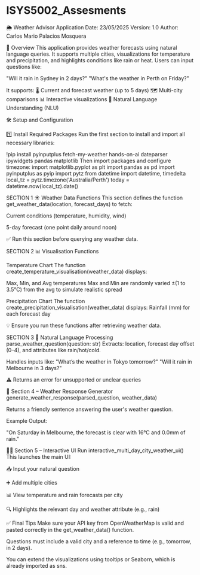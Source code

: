 # ISYS5002_Assesments

🌦️ Weather Advisor Application
Date: 23/05/2025
Version: 1.0
Author: Carlos Mario Palacios Mosquera

🧾 Overview
This application provides weather forecasts using natural language queries. It supports multiple cities, visualizations for temperature and precipitation, and highlights conditions like rain or heat. Users can input questions like:

"Will it rain in Sydney in 2 days?"
"What's the weather in Perth on Friday?"

It supports:
🌡️ Current and forecast weather (up to 5 days)
🗺️ Multi-city comparisons
📊 Interactive visualizations
🧠 Natural Language Understanding (NLU)

🛠️ Setup and Configuration

1️⃣ Install Required Packages
Run the first section to install and import all necessary libraries:

!pip install pyinputplus fetch-my-weather hands-on-ai dateparser ipywidgets pandas matplotlib
Then import packages and configure timezone:
import matplotlib.pyplot as plt
import pandas as pd
import pyinputplus as pyip
import pytz
from datetime import datetime, timedelta
local_tz = pytz.timezone('Australia/Perth')
today = datetime.now(local_tz).date()

SECTION 1
☀️ Weather Data Functions
This section defines the function get_weather_data(location, forecast_days) to fetch:

Current conditions (temperature, humidity, wind)

5-day forecast (one point daily around noon)

✅ Run this section before querying any weather data.

SECTION 2
📊 Visualisation Functions

Temperature Chart
The function create_temperature_visualisation(weather_data) displays:

Max, Min, and Avg temperatures
Max and Min are randomly varied ±(1 to 3.5°C) from the avg to simulate realistic spread

Precipitation Chart
The function create_precipitation_visualisation(weather_data) displays:
Rainfall (mm) for each forecast day

💡 Ensure you run these functions after retrieving weather data.

SECTION 3
🤖 Natural Language Processing
parse_weather_question(question: str)
Extracts: location, forecast day offset (0–4), and attributes like rain/hot/cold.

Handles inputs like:
"What’s the weather in Tokyo tomorrow?"
"Will it rain in Melbourne in 3 days?"

⚠️ Returns an error for unsupported or unclear queries

🧠 Section 4 – Weather Response Generator
generate_weather_response(parsed_question, weather_data)

Returns a friendly sentence answering the user's weather question.

Example Output:

"On Saturday in Melbourne, the forecast is clear with 16°C and 0.0mm of rain."

🧑‍💻 Section 5 – Interactive UI
Run interactive_multi_day_city_weather_ui()
This launches the main UI:

📥 Input your natural question

➕ Add multiple cities

📊 View temperature and rain forecasts per city

🔍 Highlights the relevant day and weather attribute (e.g., rain)

✅ Final Tips
Make sure your API key from OpenWeatherMap is valid and pasted correctly in the get_weather_data() function.

Questions must include a valid city and a reference to time (e.g., tomorrow, in 2 days).

You can extend the visualizations using tooltips or Seaborn, which is already imported as sns.
